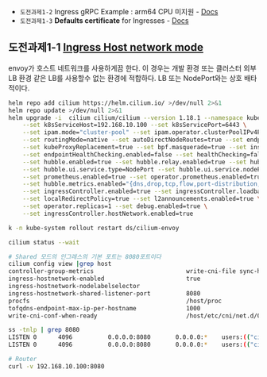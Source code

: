 - `도전과제1-2` Ingress gRPC Example : arm64 CPU 미지원 - [Docs](https://docs.cilium.io/en/stable/network/servicemesh/grpc/)
- `도전과제1-3` **Defaults certificate** for Ingresses - [Docs](https://docs.cilium.io/en/stable/network/servicemesh/tls-default-certificate/)

## 도전과제1-1 [Ingress Host network mode](https://docs.cilium.io/en/stable/network/servicemesh/ingress/#host-network-mode)
envoy가 호스트 네트워크를 사용하게끔 한다. 이 경우는 개발 환경 또는 클러스터 외부 LB 환경 같은 LB를 사용할수 없는 환경에 적합하다. LB 또는 NodePort와는 상호 배타적이다.

```sh
helm repo add cilium https://helm.cilium.io/ >/dev/null 2>&1
helm repo update >/dev/null 2>&1
helm upgrade -i  cilium cilium/cilium --version 1.18.1 --namespace kube-system \
    --set k8sServiceHost=192.168.10.100 --set k8sServicePort=6443 \
    --set ipam.mode="cluster-pool" --set ipam.operator.clusterPoolIPv4PodCIDRList={"172.20.0.0/16"} --set ipv4NativeRoutingCIDR=172.20.0.0/16 \
    --set routingMode=native --set autoDirectNodeRoutes=true --set endpointRoutes.enabled=true --set directRoutingSkipUnreachable=true \
    --set kubeProxyReplacement=true --set bpf.masquerade=true --set installNoConntrackIptablesRules=true \
    --set endpointHealthChecking.enabled=false --set healthChecking=false \
    --set hubble.enabled=true --set hubble.relay.enabled=true --set hubble.ui.enabled=true \
    --set hubble.ui.service.type=NodePort --set hubble.ui.service.nodePort=30003 \
    --set prometheus.enabled=true --set operator.prometheus.enabled=true --set hubble.metrics.enableOpenMetrics=true \
    --set hubble.metrics.enabled="{dns,drop,tcp,flow,port-distribution,icmp,httpV2:exemplars=true;labelsContext=source_ip\,source_namespace\,source_workload\,destination_ip\,destination_namespace\,destination_workload\,traffic_direction}" \
    --set ingressController.enabled=true --set ingressController.loadbalancerMode=shared --set loadBalancer.l7.backend=envoy \
    --set localRedirectPolicy=true --set l2announcements.enabled=true \
    --set operator.replicas=1 --set debug.enabled=true \
    --set ingressController.hostNetwork.enabled=true

k -n kube-system rollout restart ds/cilium-envoy

cilium status --wait

# Shared 모드의 인그레스의 기본 포트는 8080포트이다
cilium config view |grep host
controller-group-metrics                          write-cni-file sync-host-ips sync-lb-maps-with-k8s-services
ingress-hostnetwork-enabled                       true
ingress-hostnetwork-nodelabelselector
ingress-hostnetwork-shared-listener-port          8080
procfs                                            /host/proc
tofqdns-endpoint-max-ip-per-hostname              1000
write-cni-conf-when-ready                         /host/etc/cni/net.d/05-cilium.conflist

ss -tnlp | grep 8080
LISTEN 0      4096          0.0.0.0:8080       0.0.0.0:*    users:(("cilium-envoy",pid=48945,fd=49))
LISTEN 0      4096          0.0.0.0:8080       0.0.0.0:*    users:(("cilium-envoy",pid=48945,fd=48))

# Router 
curl -v 192.168.10.100:8080
```
